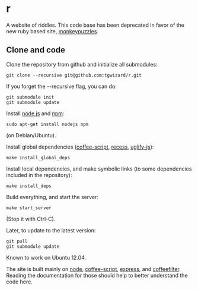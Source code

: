 # r

A website of riddles. This code base has been deprecated in favor
of the new ruby based site,
[monkeypuzzles](https://github.com/tgwizard/monkeypuzzles).

## Clone and code

Clone the repository from github and initialize all submodules:

	git clone --recursive git@github.com:tgwizard/r.git

If you forget the --recursive flag, you can do:

	git submodule init
	git submodule update


Install [node.js](http://nodejs.org/) and [npm](http://npmjs.org/):

	sudo apt-get install nodejs npm

(on Debian/Ubuntu).

Install global dependencies ([coffee-script](http://coffeescript.org/),
[recess](https://github.com/twitter/recess),
[uglify-js](https://github.com/mishoo/UglifyJS/)):

	make install_global_deps

Install local dependencies, and make symbolic links (to some
dependencies included in the repository):

	make install_deps


Build everything, and start the server:

	make start_server

(Stop it with Ctrl-C).

Later, to update to the latest version:

	git pull
	git submodule update

Known to work on Ubuntu 12.04.

The site is built mainly on [node](http://node.js),
[coffee-script](http://coffeescript.org), [express](http://expressjs.org),
and [coffeefilter](https://github.com/tgwizard/coffeefilter). Reading the
documentation for those should help to better understand the code here.